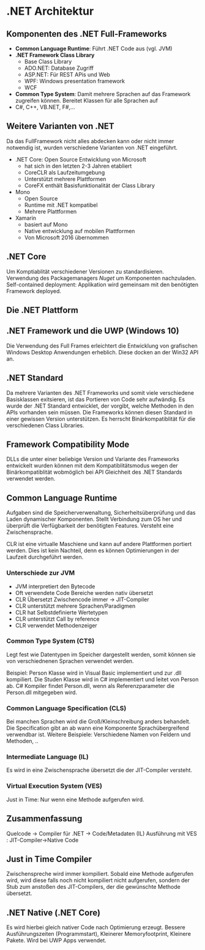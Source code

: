 # .NET Architektur

## Komponenten des .NET Full-Frameworks

* **Common Language Runtime**: Führt .NET Code aus (vgl. JVM)
* **.NET Framework Class Library**
  * Base Class Library
  * ADO.NET: Database Zugriff
  * ASP.NET: Für REST APis und Web
  * WPF: Windows presentation framework
  * WCF
* **Common Type System**: Damit mehrere Sprachen auf das Framework zugreifen können. Bereitet Klassen für alle Sprachen auf
* C#, C++, VB.NET, F#,...

## Weitere Varianten von .NET

Da das FullFramework nicht alles abdecken kann oder nicht immer notwendig ist, wurden verschiedene Varianten von .NET eingeführt.

* .NET Core: Open Source Entwicklung von Microsoft
  * hat sich in den letzten 2-3 Jahren etabliert
  * CoreCLR als Laufzeitumgebung
  * Unterstützt mehrere Plattformen
  * CoreFX enthält Basisfunktionalität der Class Library
* Mono
  * Open Source
  * Runtime mit .NET kompatibel
  * Mehrere Plattformen
* Xamarin
  * basiert auf Mono
  * Native entwicklung auf mobilen Plattformen
  * Von Microsoft 2016 übernommen

## .NET Core

Um Komptiablität verschiedener Versionen zu standardisieren.  
Verwendung des Packagemanagers *Nuget* um Komponenten nachzuladen.  
Self-contained deployment: Applikation wird gemeinsam mit den benötigten Framework deployed.

## Die .NET Plattform

## .NET Framework und die UWP (Windows 10)

Die Verwendung des Full Frames erleichtert die Entwicklung von grafischen Windows Desktop Anwendungen erheblich. Diese docken an der Win32 API an.

## .NET Standard

Da mehrere Varianten des .NET Frameworks und somit viele verschiedene Basisklassen exitsieren, ist das Portieren von Code sehr aufwändig. Es wurde der .NET Standard entwicklet, der vorgibt, welche Methoden in den APIs vorhanden sein müssen. Die Frameworks können diesen Standard in einer gewissen Version unterstützen. Es herrscht Binärkompatiblität für die verschiedenen Class Libraries.

## Framework Compatibility Mode

DLLs die unter einer beliebige Version und Variante des Frameworks entwickelt wurden können mit dem Kompatiblitätsmodus wegen der Binärkompatiblität wobmöglich bei API Gleichheit des .NET Standards verwendet werden.  

## Common Language Runtime

Aufgaben sind die Speicherverwenaltung, Sicherheitsüberprüfung und das Laden dynamischer Komponenten. Stellt Verbindung zum OS her und überprüft die Verfügbarkeit der benötigten Features. Versteht eine Zwischensprache.

CLR ist eine virtualle Maschiene und kann auf andere Plattformen portiert werden. Dies ist kein Nachteil, denn es können Optimierungen in der Laufzeit durchgeführt werden. 

### Unterschiede zur JVM

* JVM interpretiert den Bytecode
* Oft verwendete Code Bereiche werden nativ übersetzt
* CLR Übersetzt Zwischencode immer -> JIT-Compiler
* CLR unterstützt mehrere Sprachen/Paradigmen
* CLR hat Selbstdefinierte Wertetypen
* CLR unterstützt Call by reference
* CLR verwendet Methodenzeiger

### Common Type System (CTS)

Legt fest wie Datentypen im Speicher dargestellt werden, somit können sie von verschiednenen Sprachen verwendet werden.

Beispiel: Person Klasse wird in Visual Basic implementiert und zur .dll kompiliert. Die Studen Klasse wird in C# implementiert und leitet von Person ab. C# Kompiler findet Person.dll, wenn als Referenzparameter die Person.dll mitgegeben wird.

### Common Language Specification (CLS)

Bei manchen Sprachen wird die Groß/Kleinschreibung anders behandelt. Die Specification gibt an ab wann eine Komponente Sprachübergreifend verwendbar ist. Weitere Beispiele: Verschiedene Namen von Feldern und Methoden, ..

### Intermediate Language (IL)

Es wird in eine Zwischensprache übersetzt die der JIT-Compiler versteht.

### Virtual Execution System (VES)

Just in Time: Nur wenn eine Methode aufgerufen wird.

## Zusammenfassung

Quelcode -> Compiler für .NET -> Code/Metadaten (IL)
Ausführung mit VES : JIT-Compiler->Native Code

## Just in Time Compiler

Zwischenspreche wird immer kompiliert.
Sobald eine Methode aufgerufen wird, wird diese falls noch nicht kompiliert nicht aufgerufen, sondern der Stub zum anstoßen des JIT-Compilers, der die gewünschte Methode übersetzt.

## .NET Native (.NET Core)

Es wird hierbei gleich nativer Code nach Optimierung erzeugt.
Bessere Ausführungszeiten (Programmstart), Kleinerer Memoryfootprint, Kleinere Pakete. Wird bei UWP Apps verwendet.